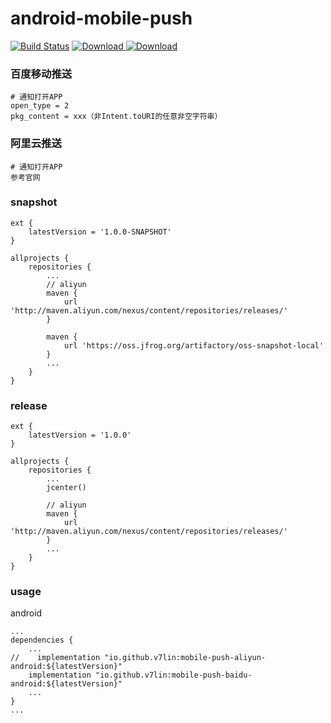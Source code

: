 # android-mobile-push

[![Build Status](https://cloud.drone.io/api/badges/v7lin/android-mobile-push/status.svg)](https://cloud.drone.io/v7lin/android-mobile-push)
[ ![Download](https://api.bintray.com/packages/v7lin/maven/mobile-push-aliyun-android/images/download.svg) ](https://bintray.com/v7lin/maven/mobile-push-aliyun-android/_latestVersion)
[ ![Download](https://api.bintray.com/packages/v7lin/maven/mobile-push-baidu-android/images/download.svg) ](https://bintray.com/v7lin/maven/mobile-push-baidu-android/_latestVersion)

### 百度移动推送
````
# 通知打开APP
open_type = 2
pkg_content = xxx（非Intent.toURI的任意非空字符串）
````

### 阿里云推送
````
# 通知打开APP
参考官网
````

### snapshot

````
ext {
    latestVersion = '1.0.0-SNAPSHOT'
}

allprojects {
    repositories {
        ...
        // aliyun
        maven {
            url 'http://maven.aliyun.com/nexus/content/repositories/releases/'
        }

        maven {
            url 'https://oss.jfrog.org/artifactory/oss-snapshot-local'
        }
        ...
    }
}
````

### release

````
ext {
    latestVersion = '1.0.0'
}

allprojects {
    repositories {
        ...
        jcenter()

        // aliyun
        maven {
            url 'http://maven.aliyun.com/nexus/content/repositories/releases/'
        }
        ...
    }
}
````

### usage

android
````
...
dependencies {
    ...
//    implementation "io.github.v7lin:mobile-push-aliyun-android:${latestVersion}"
    implementation "io.github.v7lin:mobile-push-baidu-android:${latestVersion}"
    ...
}
...
````
